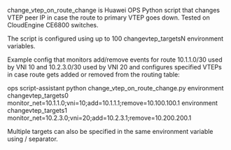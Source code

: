 change_vtep_on_route_change is Huawei OPS Python script that changes VTEP peer IP in case the route to primary VTEP goes down. Tested on CloudEngine CE6800 switches.

The script is configured using up to 100 changevtep_targetsN environment variables. 

Example config that monitors add/remove events for route 10.1.1.0/30 used by VNI 10 and 10.2.3.0/30 used by VNI 20 and configures specified VTEPs in case route gets added or removed from the routing table:

ops
 script-assistant python change_vtep_on_route_change.py
 environment changevtep_targets0 monitor_net=10.1.1.0;vni=10;add=10.1.1.1;remove=10.100.100.1
 environment changevtep_targets1 monitor_net=10.2.3.0;vni=20;add=10.2.3.1;remove=10.200.200.1

Multiple targets can also be specified in the same environment variable using / separator.
